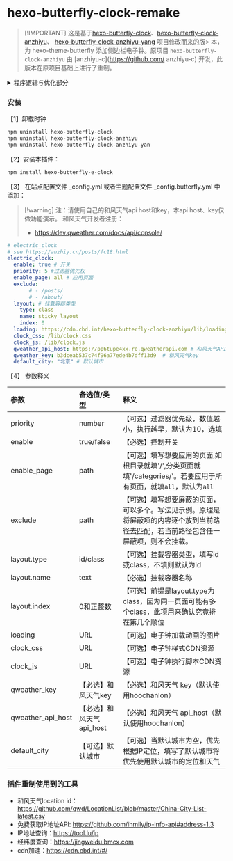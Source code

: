 # hexo-butterfly-clock-remake

>  [!IMPORTANT]
> 这是基于[hexo-butterfly-clock](https://github.com/akilarlxh/hexo-butterfly-clock)、[hexo-butterfly-clock-anzhiyu](https://github.com/anzhiyu-c/hexo-butterfly-clock-anzhiyu)、
> [hexo-butterfly-clock-anzhiyu-yang](https://github.com/yjh2643408123/hexo-butterfly-clock-anzhiyu-yang) 项目修改而来的版> 本，为 hexo-theme-butterfly 添加侧边栏电子钟。原项目 `hexo-butterfly-clock-anzhiyu` 由 [anzhiyu-c](https://github.com/ anzhiyu-c) 开发，此版本在原项目基础上进行了重制。


<details>
<summary>程序逻辑与优化部分</summary>
程序逻辑：

1. 以和风天气API为执行基础。
1. 通过IP定位API拿到城市位置，通过城市位置拿到和风天气location id
1. 再通过location id获取到天气

优化部分：

* 删除了原作者无效的获取ip地址的代码
* 删除了高德地图API处理逻辑方式
* 添加了UniDreamLED.ttf字体
* 修正跨国家访问还显示中国时区时间
* 修正英文文字超出边框的问题
</details>

### 安装

【1】卸载时钟

```bash
npm uninstall hexo-butterfly-clock
npm uninstall hexo-butterfly-clock-anzhiyu 
npm uninstall hexo-butterfly-clock-anzhiyu-yan
```

【2】安装本插件：

```bash
npm install hexo-butterfly-e-clock
```

【3】 在站点配置文件 _config.yml 或者主题配置文件 _config.butterfly.yml 中添加：

>  [!warning]
> 注：请使用自己的和风天气api host和key，本api host、key仅做功能演示。 和风天气开发者注册：
> * https://dev.qweather.com/docs/api/console/


```yml
# electric_clock
# see https://anzhiy.cn/posts/fc18.html
electric_clock:
  enable: true # 开关
  priority: 5 #过滤器优先权
  enable_page: all # 应用页面
  exclude:
       # - /posts/
       # - /about/
  layout: # 挂载容器类型
    type: class
    name: sticky_layout
    index: 0
  loading: https://cdn.cbd.int/hexo-butterfly-clock-anzhiyu/lib/loading.gif #加载动画自定义
  clock_css: /lib/clock.css
  clock_js: /lib/clock.js
  qweather_api_host: https://pp6tupe4xx.re.qweatherapi.com # 和风天气API地址
  qweather_key: b3dceab537c74f96a77ede4b7dff13d9  # 和风天气key
  default_city: "北京" # 默认城市
```


【4】 参数释义

  |参数|备选值/类型|释义|
  |:--|:--|:--|
  |priority|number|【可选】过滤器优先级，数值越小，执行越早，默认为10，选填|
  |enable|true/false|【必选】控制开关|
  |enable_page|path|【可选】填写想要应用的页面,如根目录就填'/',分类页面就填'/categories/'。若要应用于所有页面，就填`all`，默认为`all`|
  |exclude|path|【可选】填写想要屏蔽的页面，可以多个。写法见示例。原理是将屏蔽项的内容逐个放到当前路径去匹配，若当前路径包含任一屏蔽项，则不会挂载。|
  |layout.type|id/class|【可选】挂载容器类型，填写id或class，不填则默认为id|
  |layout.name|text|【必选】挂载容器名称|
  |layout.index|0和正整数|【可选】前提是layout.type为class，因为同一页面可能有多个class，此项用来确认究竟排在第几个顺位|
  |loading|URL|【可选】电子钟加载动画的图片|
  |clock_css|URL|【可选】电子钟样式CDN资源|
  |clock_js|URL|【可选】电子钟执行脚本CDN资源|
  |qweather_key|【必选】和风天气key|【必选】和风天气 key（默认使用hoochanlon）|
  |qweather_api_host|【必选】和风天气 api_host|【必选】和风天气 api_host（默认使用hoochanlon）|
  |default_city|【可选】默认城市|【可选】当默认城市为空，优先根据IP定位，填写了默认城市将优先使用默认城市的定位和天气|


### 插件重制使用到的工具

* 和风天气location id：https://github.com/qwd/LocationList/blob/master/China-City-List-latest.csv
* 免费获取IP地址API: https://github.com/ihmily/ip-info-api#address-1.3
* IP地址查询：https://tool.lu/ip
* 经纬度查询：https://jingweidu.bmcx.com
* cdn加速：https://cdn.cbd.int/#/


